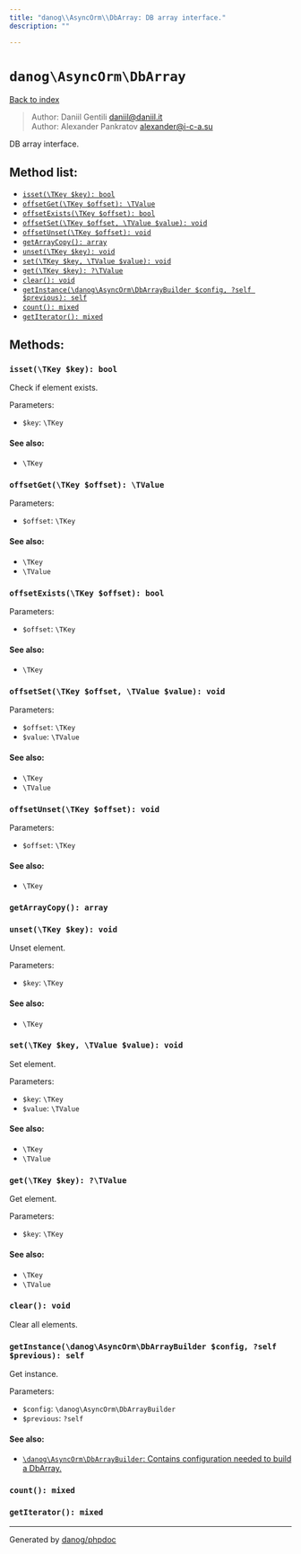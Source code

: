```yaml
---
title: "danog\\AsyncOrm\\DbArray: DB array interface."
description: ""

---
```

# `danog\AsyncOrm\DbArray`
[Back to index](../../index.md)

> Author: Daniil Gentili <daniil@daniil.it>  
> Author: Alexander Pankratov <alexander@i-c-a.su>  
  

DB array interface.  




## Method list:
* [`isset(\TKey $key): bool`](#isset-tkey-key-bool)
* [`offsetGet(\TKey $offset): \TValue`](#offsetget-tkey-offset-tvalue)
* [`offsetExists(\TKey $offset): bool`](#offsetexists-tkey-offset-bool)
* [`offsetSet(\TKey $offset, \TValue $value): void`](#offsetset-tkey-offset-tvalue-value-void)
* [`offsetUnset(\TKey $offset): void`](#offsetunset-tkey-offset-void)
* [`getArrayCopy(): array`](#getarraycopy-array)
* [`unset(\TKey $key): void`](#unset-tkey-key-void)
* [`set(\TKey $key, \TValue $value): void`](#set-tkey-key-tvalue-value-void)
* [`get(\TKey $key): ?\TValue`](#get-tkey-key-tvalue)
* [`clear(): void`](#clear-void)
* [`getInstance(\danog\AsyncOrm\DbArrayBuilder $config, ?self $previous): self`](#getinstance-danog-asyncorm-dbarraybuilder-config-self-previous-self)
* [`count(): mixed`](#count-mixed)
* [`getIterator(): mixed`](#getiterator-mixed)

## Methods:
### `isset(\TKey $key): bool`

Check if element exists.


Parameters:

* `$key`: `\TKey`   


#### See also: 
* `\TKey`




### `offsetGet(\TKey $offset): \TValue`




Parameters:

* `$offset`: `\TKey`   


#### See also: 
* `\TKey`
* `\TValue`




### `offsetExists(\TKey $offset): bool`




Parameters:

* `$offset`: `\TKey`   


#### See also: 
* `\TKey`




### `offsetSet(\TKey $offset, \TValue $value): void`




Parameters:

* `$offset`: `\TKey`   
* `$value`: `\TValue`   


#### See also: 
* `\TKey`
* `\TValue`




### `offsetUnset(\TKey $offset): void`




Parameters:

* `$offset`: `\TKey`   


#### See also: 
* `\TKey`




### `getArrayCopy(): array`





### `unset(\TKey $key): void`

Unset element.


Parameters:

* `$key`: `\TKey`   


#### See also: 
* `\TKey`




### `set(\TKey $key, \TValue $value): void`

Set element.


Parameters:

* `$key`: `\TKey`   
* `$value`: `\TValue`   


#### See also: 
* `\TKey`
* `\TValue`




### `get(\TKey $key): ?\TValue`

Get element.


Parameters:

* `$key`: `\TKey`   


#### See also: 
* `\TKey`
* `\TValue`




### `clear(): void`

Clear all elements.



### `getInstance(\danog\AsyncOrm\DbArrayBuilder $config, ?self $previous): self`

Get instance.


Parameters:

* `$config`: `\danog\AsyncOrm\DbArrayBuilder`   
* `$previous`: `?self`   


#### See also: 
* [`\danog\AsyncOrm\DbArrayBuilder`: Contains configuration needed to build a DbArray.](../../danog/AsyncOrm/DbArrayBuilder.md)




### `count(): mixed`





### `getIterator(): mixed`





---
Generated by [danog/phpdoc](https://phpdoc.daniil.it)
